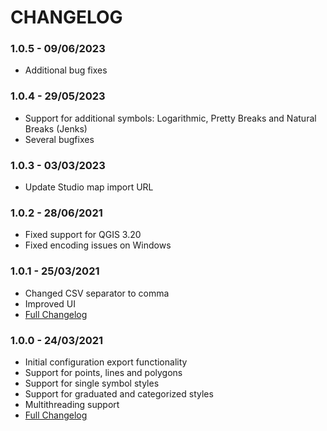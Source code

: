 # CHANGELOG

### 1.0.5 - 09/06/2023

* Additional bug fixes

### 1.0.4 - 29/05/2023

* Support for additional symbols: Logarithmic, Pretty Breaks and Natural Breaks (Jenks)
* Several bugfixes

### 1.0.3 - 03/03/2023

* Update Studio map import URL

### 1.0.2 - 28/06/2021

* Fixed support for QGIS 3.20
* Fixed encoding issues on Windows

### 1.0.1 - 25/03/2021

* Changed CSV separator to comma
* Improved UI
* <a href="https://github.com/foursquare/qgis-plugin/compare/1.0.0...1.0.1">Full Changelog</a>

### 1.0.0 - 24/03/2021

* Initial configuration export functionality
* Support for points, lines and polygons
* Support for single symbol styles
* Support for graduated and categorized styles
* Multithreading support
* <a href="https://github.com/foursquare/qgis-plugin/compare/1.0.0-rc1...1.0.0">Full Changelog</a>

###

